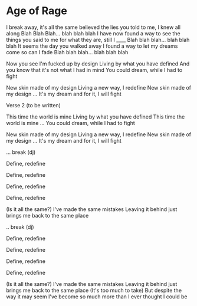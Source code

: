 Age of Rage
===========

I break away, it's all the same believed the lies you told to me, I knew all along
Blah Blah Blah... blah blah blah
I have now found a way to see the things you said to me for what they are, still I ____
Blah blah blah... blah blah blah
It seems the day you walked away I found a way to let my dreams come so can I fade
Blah blah blah... blah blah blah

Now you see I'm fucked up by design
Living by what you have defined
And you know that it's not what I had in mind
You could dream, while I had to fight

New skin made of my design
Living a new way, I redefine
New skin made of my design
...
It's my dream and for it, I will fight

Verse 2 (to be written)

This time the world is mine
Living by what you have defined
This time the world is mine
...
You could dream, while I had to fight

New skin made of my design
Living a new way, I redefine
New skin made of my design
...
It's my dream and for it, I will fight

... break (dj)

Define, redefine

Define, redefine

Define, redefine

Define, redefine

(Is it all the same?)
I've made the same mistakes
Leaving it behind just brings me back to the same place

.. break (dj)

Define, redefine

Define, redefine

Define, redefine

Define, redefine

(Is it all the same?)
I've made the same mistakes
Leaving it behind just brings me back to the same place
(It's too much to take)
But despite the way it may seem
I've become so much more than I ever thought I could be




